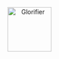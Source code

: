 <p align="center">
  <picture height="50">
    <source media="(prefers-color-scheme: dark)" srcset="https://user-images.githubusercontent.com/31541782/203431445-d6ac4836-27b6-4d18-b48a-956483150c51.png">
    <source media="(prefers-color-scheme: light)" srcset="https://user-images.githubusercontent.com/31541782/203431367-9253aa36-4c60-4a7b-a02b-29b15965cd77.png">
    <img alt="Glorifier" height="100" src="https://user-images.githubusercontent.com/31541782/203431367-9253aa36-4c60-4a7b-a02b-29b15965cd77.png">
  </picture>
</p>
